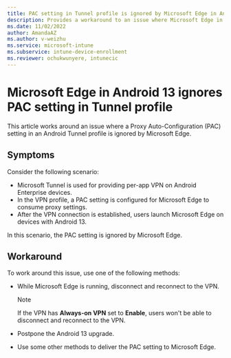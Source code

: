 ```yaml
---
title: PAC setting in Tunnel profile is ignored by Microsoft Edge in Android 13
description: Provides a workaround to an issue where Microsoft Edge in Android 13 ignores a PAC setting in Microsoft Tunnel profile.
ms.date: 11/02/2022
author: AmandaAZ
ms.author: v-weizhu
ms.service: microsoft-intune
ms.subservice: intune-device-enrollment
ms.reviewer: ochukwunyere, intunecic
---
```

# Microsoft Edge in Android 13 ignores PAC setting in Tunnel profile

This article works around an issue where a Proxy Auto-Configuration (PAC) setting in an Android Tunnel profile is ignored by Microsoft Edge.

## Symptoms

Consider the following scenario:

- Microsoft Tunnel is used for providing per-app VPN on Android Enterprise devices.
- In the VPN profile, a PAC setting is configured for Microsoft Edge to consume proxy settings.
- After the VPN connection is established, users launch Microsoft Edge on devices with Android 13.

In this scenario, the PAC setting is ignored by Microsoft Edge.

## Workaround

To work around this issue, use one of the following methods:

- While Microsoft Edge is running, disconnect and reconnect to the VPN.

    > [!NOTE]
    > If the VPN has **Always-on VPN** set to **Enable**, users won't be able to disconnect and reconnect to the VPN.

- Postpone the Android 13 upgrade.
- Use some other methods to deliver the PAC setting to Microsoft Edge.